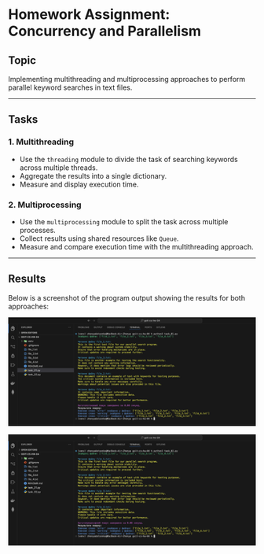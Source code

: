 # Homework Assignment: Concurrency and Parallelism

## Topic

Implementing multithreading and multiprocessing approaches to perform parallel keyword searches in text files.

---

## Tasks

### 1. Multithreading

- Use the `threading` module to divide the task of searching keywords across multiple threads.
- Aggregate the results into a single dictionary.
- Measure and display execution time.

### 2. Multiprocessing

- Use the `multiprocessing` module to split the task across multiple processes.
- Collect results using shared resources like `Queue`.
- Measure and compare execution time with the multithreading approach.

---

## Results

Below is a screenshot of the program output showing the results for both approaches:

![Results Screenshot_Task_1](./screenshots/task_01.png)

![Results Screenshot_Task_2](./screenshots/task_02.png)
